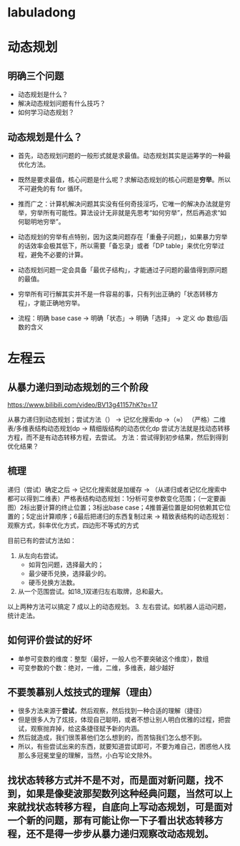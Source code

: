 # labuladong
# 动态规划


## 明确三个问题
- 动态规划是什么？
- 解决动态规划问题有什么技巧？
- 如何学习动态规划？


## 动态规划是什么？
- 首先，动态规划问题的一般形式就是求最值。动态规划其实是运筹学的一种最优化方法。
- 既然是要求最值，核心问题是什么呢？求解动态规划的核心问题是**穷举**。所以不可避免的有 for 循环。
- 推而广之：计算机解决问题其实没有任何奇技淫巧，它唯一的解决办法就是穷举，穷举所有可能性。算法设计无非就是先思考“如何穷举”，然后再追求“如何聪明地穷举”。
- 动态规划的穷举有点特别，因为这类问题存在「重叠子问题」，如果暴力穷举的话效率会极其低下，所以需要「备忘录」或者「DP table」来优化穷举过程，避免不必要的计算。
- 动态规划问题一定会具备「最优子结构」，才能通过子问题的最值得到原问题的最值。
- 穷举所有可行解其实并不是一件容易的事，只有列出正确的「状态转移方程」，才能正确地穷举。

- 流程：明确 base case -> 明确「状态」-> 明确「选择」 -> 定义 dp 数组/函数的含义


# 左程云
## 从暴力递归到动态规划的三个阶段
https://www.bilibili.com/video/BV13g41157hK?p=17

从暴力递归到动态规划；尝试方法（） -> 记忆化搜索dp ->（≈） （严格）二维表/多维表结构动态规划dp -> 精细版结构的动态优化dp
尝试方法就是找动态转移方程，而不是有动态转移方程，去尝试。
方法：尝试得到初步结果，然后到得到优化结果？


## 梳理
递归（尝试）确定之后 -> 记忆化搜索就是加缓存 -> （从递归或者记忆化搜索中都可以得到二维表）严格表结构动态规划：1分析可变参数变化范围；（一定要画图）2标出要计算的终止位置；3标出base case；4推普遍位置是如何依赖其它位置的；5定出计算顺序；6最后把递归的东西复制过来 -> 精致表结构的动态规划：观察方式，斜率优化方式，四边形不等式的方式

目前已有的尝试方法如：
1. 从左向右尝试。
    - 如背包问题，选择最大的；
    - 最少硬币兑换，选择最少的。
    - 硬币兑换方法数。
2. 从一个范围尝试。如18_1双递归左右取牌，总和最大。

以上两种方法可以搞定 7 成以上的动态规划。
3. 左右尝试。如机器人运动问题，统计走法。


## 如何评价尝试的好坏
- 单参可变数的维度：整型（最好，一般人也不要突破这个维度），数组
- 可变参数的个数：绝对，一维，二维，多维表，越少越好


## 不要羡慕别人炫技式的理解（理由）

- 很多方法来源于**尝试**，然后观察，然后找到一种合适的理解（捷径）
- 但是很多人为了炫技，体现自己聪明，或者不想让别人明白优雅的过程，把尝试，观察抛弃掉，给这条捷径赋予新的内涵。
- 然后就造成，我们很羡慕他们怎么想到的，而苦恼我们怎么想不到。
- 所以，有些尝试出来的东西，就要知道尝试即可，不要为难自己，困惑他人找那么多冠冕堂皇的理解，当然，小白写论文除外。

## 找状态转移方式并不是不对，而是面对新问题，找不到，如果是像斐波那契数列这种经典问题，当然可以上来就找状态转移方程，自底向上写动态规划，可是面对一个新的问题，那有可能让你一下子看出状态转移方程，还不是得一步步从暴力递归观察改动态规划。
